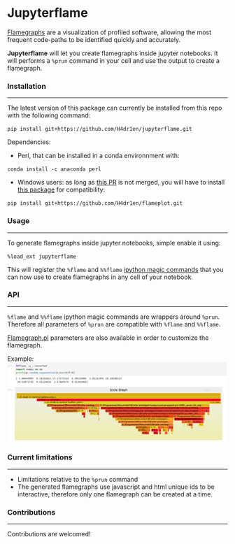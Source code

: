 # Jupyterflame

[Flamegraphs](http://www.brendangregg.com/flamegraphs.html) are a visualization of profiled software, allowing the most frequent code-paths to be identified quickly and accurately.

**Jupyterflame** will let you create flamegraphs inside jupyter notebooks. It will performs a `%prun` command in your cell and use the output to create a flamegraph.

### Installation
------------------
The latest version of this package can currently be installed from this repo with the following command:
```
pip install git+https://github.com/H4dr1en/jupyterflame.git
```
Dependencies: 
- Perl, that can be installed in a conda environnment with:

```
conda install -c anaconda perl
```
- Windows users: as long as [this PR](https://github.com/baverman/flameprof/pull/5) is not merged, you will have to install [this package](https://github.com/H4dr1en/flameprof "this package") for compatibility:

```
pip install git+https://github.com/H4dr1en/flameplot.git
```

### Usage
------------
To generate flamegraphs inside jupyter notebooks, simple enable it using:

    %load_ext jupyterflame

This will register the `%flame` and  `%%flame` [ ipython magic commands](https://ipython.readthedocs.io/en/stable/interactive/magics.html) that you can now use to create flamegraphs in any cell of your notebook.

### API
---------
`%flame` and  `%%flame` ipython magic commands are wrappers around `%prun`. Therefore all parameters of `%prun` are compatible with `%flame` and  `%%flame`.

[Flamegraph.pl](https://github.com/brendangregg/FlameGraph#options) parameters are also available in order to customize the flamegraph.

Example:
![demo](./imgs/demo.png "demo")

### Current limitations
---------------------------
- Limitations relative to the `%prun` command
- The generated flamegraphs use javascript and html unique ids to be interactive, therefore only one flamegraph can be created at a time.

### Contributions
---------------------
Contributions are welcomed!